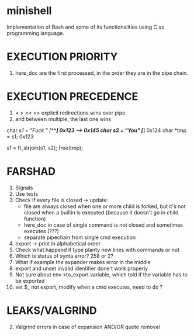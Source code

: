 # minishell
Implementation of Bash and some of its functionalities using C as programming language.

# EXECUTION PRIORITY
1) here_doc are the first processed, in the order they are in the pipe chain.

# EXECUTION PRECEDENCE
1) < > << >> explicit redirections wins over pipe
2) and between multiple, the last one wins

char *s1 = "Fuck " [******] 0x123 --> 0x145
char *s2 = "You"   [****]	0x124
char *tmp = s1; 0x123

s1 = ft_strjoin(s1, s2);
free(tmp);

# FARSHAD
1) Signals
2) Use tests
3) Check if every file is closed -> update:
	- file are always closed when one or more child is forked,
		but it's not closed when a builtin is executed (because it doesn't go in child function)
	- here_doc in case of single command is not closed and sometimes executes (???)
	- separate pipechain from single cmd execution
4) export -> print in alphabetical order
5) Check what happend if type planty new lines with commands or not
6) Which is status of synta error? 258 or 2?
7) What if example the expander makes error in the middle
8) export and unset invalid identifier done't work properly
9) Not sure about env->to_export variable, which told if the variable has to be exported
10) set $_ not export, modify when a cmd executes, need to do ?

# LEAKS/VALGRIND
<!-- 1) NOT existing commands (not happens in pipechain) -->
2) Valgrind errors in case of expansion AND/OR quote removal
